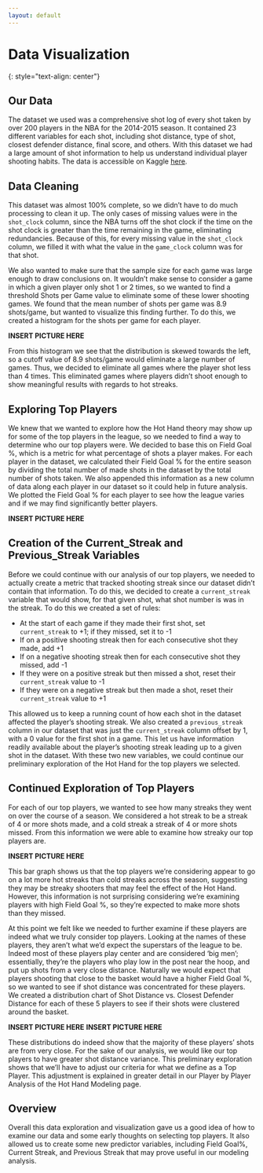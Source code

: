 ```yaml
---
layout: default
---
```


# Data Visualization
{: style="text-align: center"}

## Our Data
The dataset we used was a comprehensive shot log of every shot taken by over 200 players in the NBA for the 2014-2015 season. It contained 23 different variables for each shot, including shot distance, type of shot, closest defender distance, final score, and others. With this dataset we had a large amount of shot information to help us understand individual player shooting habits.
The data is accessible on Kaggle [here](https://www.kaggle.com/dansbecker/nba-shot-logs).


## Data Cleaning

This dataset was almost 100% complete, so we didn’t have to do much processing to clean it up. The only cases of missing values were in the `shot_clock` column, since the NBA turns off the shot clock if the time on the shot clock is greater than the time remaining in the game, eliminating redundancies. Because of this, for every missing value in the `shot_clock` column, we filled it with what the value in the `game_clock` column was for that shot.

We also wanted to make sure that the sample size for each game was large enough to draw conclusions on. It wouldn’t make sense to consider a game in which a given player only shot 1 or 2 times, so we wanted to find a threshold Shots per Game value to eliminate some of these lower shooting games. We found that the mean number of shots per game was 8.9 shots/game, but wanted to visualize this finding further. To do this, we created a histogram for the shots per game for each player.

**INSERT PICTURE HERE**

From this histogram we see that the distribution is skewed towards the left, so a cutoff value of 8.9 shots/game would eliminate a large number of games. Thus, we decided to eliminate all games where the player shot less than 4 times. This eliminated games where players didn’t shoot enough to show meaningful results with regards to hot streaks.


## Exploring Top Players

We knew that we wanted to explore how the Hot Hand theory may show up for some of the top players in the league, so we needed to find a way to determine who our top players were. We decided to base this on Field Goal %, which is a metric for what percentage of shots a player makes. For each player in the dataset, we calculated their Field Goal % for the entire season by dividing the total number of made shots in the dataset by the total number of shots taken. We also appended this information as a new column of data along each player in our dataset so it could help in future analysis. We plotted the Field Goal % for each player to see how the league varies and if we may find significantly better players. 

**INSERT PICTURE HERE**


## Creation of the Current_Streak and Previous_Streak Variables

Before we could continue with our analysis of our top players, we needed to actually create a metric that tracked shooting streak since our dataset didn’t contain that information. To do this, we decided to create a `current_streak` variable that would show, for that given shot, what shot number is was in the streak. To do this we created a set of rules:

* At the start of each game if they made their first shot, set `current_streak` to +1; if they missed, set it to -1
* If on a positive shooting streak then for each consecutive shot they made, add +1
* If on a negative shooting streak then for each consecutive shot they missed, add -1
* If they were on a positive streak but then missed a shot, reset their `current_streak` value to -1
* If they were on a negative streak but then made a shot, reset their `current_streak` value to +1

This allowed us to keep a running count of how each shot in the dataset affected the player’s shooting streak. We also created a `previous_streak` column in our dataset that was just the `current_streak` column offset by 1, with a 0 value for the first shot in a game. This let us have information readily available about the player’s shooting streak leading up to a given shot in the dataset. With these two new variables, we could continue our preliminary exploration of the Hot Hand for the top players we selected. 


## Continued Exploration of Top Players

For each of our top players, we wanted to see how many streaks they went on over the course of a season. We considered a hot streak to be a streak of 4 or more shots made, and a cold streak a streak of 4 or more shots missed. From this information we were able to examine how streaky our top players are.

**INSERT PICTURE HERE**

This bar graph shows us that the top players we’re considering appear to go on a lot more hot streaks than cold streaks across the season, suggesting they may be streaky shooters that may feel the effect of the Hot Hand. However, this information is not surprising considering we’re examining players with high Field Goal %, so they’re expected to make more shots than they missed.

At this point we felt like we needed to further examine if these players are indeed what we truly consider top players. Looking at the names of these players, they aren’t what we’d expect the superstars of the league to be. Indeed most of these players play center and are considered ‘big men’; essentially, they’re the players who play low in the post near the hoop, and put up shots from a very close distance. Naturally we would expect that players shooting that close to the basket would have a higher Field Goal %, so we wanted to see if shot distance was concentrated for these players. We created a distribution chart of Shot Distance vs. Closest Defender Distance for each of these 5 players to see if their shots were clustered around the basket.

**INSERT PICTURE HERE**
**INSERT PICTURE HERE**

These distributions do indeed show that the majority of these players’ shots are from very close. For the sake of our analysis, we would like our top players to have greater shot distance variance. This preliminary exploration shows that we’ll have to adjust our criteria for what we define as a Top Player. This adjustment is explained in greater detail in our Player by Player Analysis of the Hot Hand Modeling page. 


## Overview
Overall this data exploration and visualization gave us a good idea of how to examine our data and some early thoughts on selecting top players. It also allowed us to create some new predictor variables, including Field Goal%, Current Streak, and Previous Streak that may prove useful in our modeling analysis.


